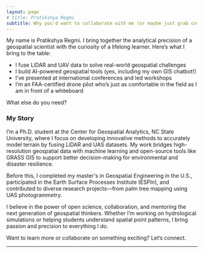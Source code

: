 ```yaml
---
layout: page
# title: Pratikshya Regmi
subtitle: Why you'd want to collaborate with me (or maybe just grab coffee and talk geospatial AI)
---
```


My name is Pratikshya Regmi. I bring together the analytical precision of a geospatial scientist with the curiosity of a lifelong learner. Here’s what I bring to the table:

- I fuse LiDAR and UAV data to solve real-world geospatial challenges  
- I build AI-powered geospatial tools (yes, including my own GIS chatbot!)  
- I’ve presented at international conferences and led workshops  
- I’m an FAA-certified drone pilot who’s just as comfortable in the field as I am in front of a whiteboard

What else do you need?

### My Story

I’m a Ph.D. student at the Center for Geospatial Analytics, NC State University, where I focus on developing innovative methods to accurately model terrain by fusing LiDAR and UAS datasets. My work bridges high-resolution geospatial data with machine learning and open-source tools like GRASS GIS to support better decision-making for environmental and disaster resilience.

Before this, I completed my master's in Geospatial Engineering in the U.S., participated in the Earth Surface Processes Institute (ESPIn), and contributed to diverse research projects—from palm tree mapping using UAS photogrammetry.

I believe in the power of open science, collaboration, and mentoring the next generation of geospatial thinkers. Whether I’m working on hydrological simulations or helping students understand spatial point patterns, I bring passion and precision to everything I do.

Want to learn more or collaborate on something exciting? Let’s connect.

---

